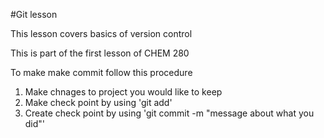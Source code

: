#Git lesson

This lesson covers basics of version control

This is part of the first lesson of CHEM 280

To make make commit follow this procedure

1. Make chnages to project you would like to keep
2. Make check point by using 'git add' 
3. Create check point by using 'git commit -m "message about what you did"'
